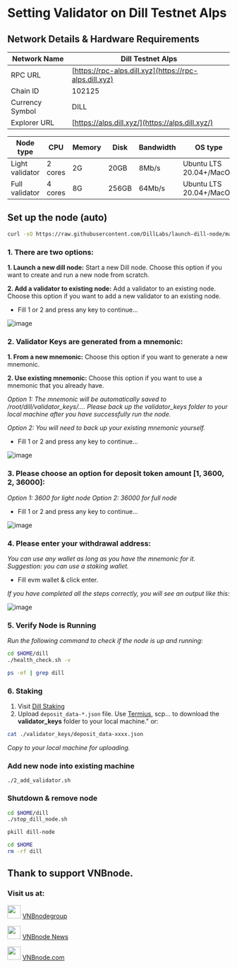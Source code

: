 # Setting Validator on Dill Testnet Alps

## Network Details & Hardware Requirements

| Network Name | Dill Testnet Alps |
| --- | --- |
| RPC URL | [https://rpc-alps.dill.xyz](https://rpc-alps.dill.xyz) |
| Chain ID | 102125 |
| Currency Symbol | DILL |
| Explorer URL | [https://alps.dill.xyz/](https://alps.dill.xyz/) |

| Node type	| CPU	| Memory	| Disk	| Bandwidth	| OS type |
| --- | --- |--- |--- |--- |--- |
| Light validator	| 2 cores	| 2G	| 20GB	| 8Mb/s	| Ubuntu LTS 20.04+/MacOS |
| Full validator	| 4 cores	| 8G	| 256GB	| 64Mb/s	| Ubuntu LTS 20.04+/MacOS |

## Set up the node (auto)
```bash
curl -sO https://raw.githubusercontent.com/DillLabs/launch-dill-node/main/dill.sh && chmod +x dill.sh && ./dill.sh
```
### 1. There are two options:
**1. Launch a new dill node:** Start a new Dill node. Choose this option if you want to create and run a new node from scratch.

**2. Add a validator to existing node:** Add a validator to an existing node. Choose this option if you want to add a new validator to an existing node.

- Fill 1 or 2 and press any key to continue...

![image](https://github.com/user-attachments/assets/a2b9b444-617c-4e2e-bea1-6176b2aa79d1)
### 2. Validator Keys are generated from a mnemonic:

**1. From a new mnemonic:** Choose this option if you want to generate a new mnemonic.

**2. Use existing mnemonic:** Choose this option if you want to use a mnemonic that you already have.

_Option 1: The mnemonic will be automatically saved to /root/dill/validator_keys/.... Please back up the validator_keys folder to your local machine after you have successfully run the node._

_Option 2: You will need to back up your existing mnemonic yourself._
- Fill 1 or 2 and press any key to continue...

![image](https://github.com/user-attachments/assets/9cfdde73-988c-43f4-a08b-797dc3484b3a)
### 3. Please choose an option for deposit token amount [1, 3600, 2, 36000]:

_Option 1: 3600 for light node_
_Option 2: 36000 for full node_
- Fill 1 or 2 and press any key to continue...

![image](https://github.com/user-attachments/assets/3776cd41-26e6-43e7-9e2d-a7ffd49027e7)
### 4. Please enter your withdrawal address:
_You can use any wallet as long as you have the mnemonic for it. Suggestion: you can use a staking wallet._

- Fill evm wallet & click enter.

_If you have completed all the steps correctly, you will see an output like this:_

![image](https://github.com/user-attachments/assets/00e3ace0-d2e3-4adf-99c3-8d79c4ec7169)

### 5. Verify Node is Running
_Run the following command to check if the node is up and running:_
```bash
cd $HOME/dill
./health_check.sh -v
```
```bash
ps -ef | grep dill
```
### 6. Staking

1. Visit [Dill Staking](https://staking.dill.xyz/)
2. Upload `deposit_data-*.json` file.
Use [Termius](https://termius.com/download/windows), scp... to download the **validator_keys** folder to your local machine." or:
```bash
cat ./validator_keys/deposit_data-xxxx.json
```
_Copy to your local machine for uploading._
### Add new node into existing machine
```
./2_add_validator.sh
```
### Shutdown & remove node
```bash
cd $HOME/dill
./stop_dill_node.sh
```
```bash
pkill dill-node
```
```bash
cd $HOME
rm -rf dill
```
## Thank to support VNBnode.
### Visit us at:

<img src="https://user-images.githubusercontent.com/50621007/183283867-56b4d69f-bc6e-4939-b00a-72aa019d1aea.png" width="30"/> <a href="https://t.me/VNBnodegroup" target="_blank">VNBnodegroup</a>

<img src="https://user-images.githubusercontent.com/50621007/183283867-56b4d69f-bc6e-4939-b00a-72aa019d1aea.png" width="30"/> <a href="https://t.me/Vnbnode" target="_blank">VNBnode News</a>

<img src="https://github.com/vnbnode/binaries/blob/main/Logo/VNBnode.jpg" width="30"/> <a href="https://VNBnode.com" target="_blank">VNBnode.com</a>
